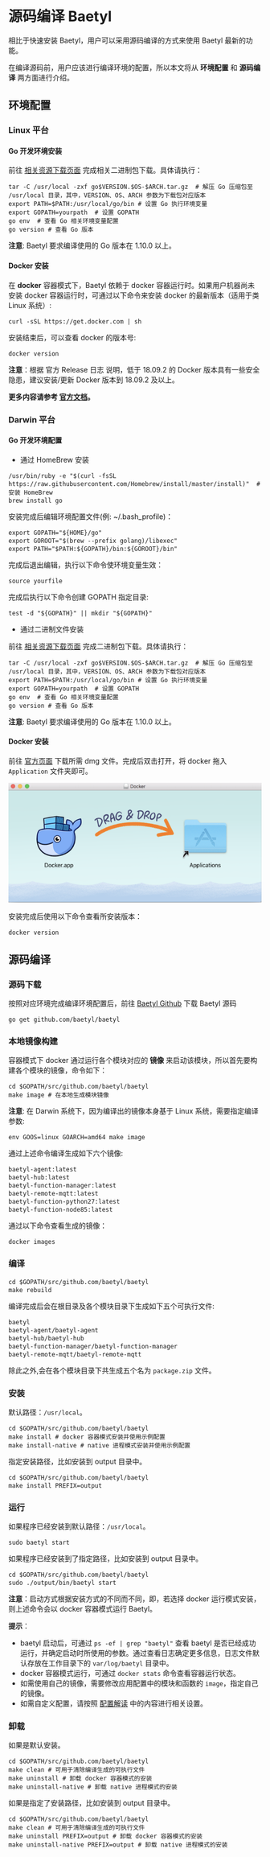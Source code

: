 # 源码编译 Baetyl

相比于快速安装 Baetyl，用户可以采用源码编译的方式来使用 Baetyl 最新的功能。

在编译源码前，用户应该进行编译环境的配置，所以本文将从 **环境配置** 和 **源码编译** 两方面进行介绍。

## 环境配置

### Linux 平台

#### Go 开发环境安装

前往 [相关资源下载页面](../Resources-download.md) 完成相关二进制包下载。具体请执行：

```shell
tar -C /usr/local -zxf go$VERSION.$OS-$ARCH.tar.gz  # 解压 Go 压缩包至 /usr/local 目录，其中，VERSION、OS、ARCH 参数为下载包对应版本
export PATH=$PATH:/usr/local/go/bin # 设置 Go 执行环境变量
export GOPATH=yourpath  # 设置 GOPATH
go env  # 查看 Go 相关环境变量配置
go version # 查看 Go 版本
```

**注意**: Baetyl 要求编译使用的 Go 版本在 1.10.0 以上。

#### Docker 安装

在 **docker** 容器模式下，Baetyl 依赖于 docker 容器运行时。如果用户机器尚未安装 docker 容器运行时，可通过以下命令来安装 docker 的最新版本（适用于类 Linux 系统）:

```shell
curl -sSL https://get.docker.com | sh
```

安装结束后，可以查看 docker 的版本号:

```shell
docker version
```

**注意**：根据 官方 Release 日志 说明，低于 18.09.2 的 Docker 版本具有一些安全隐患，建议安装/更新 Docker 版本到 18.09.2 及以上。

**更多内容请参考 [官方文档](https://docs.docker.com/install/)。**

### Darwin 平台

#### Go 开发环境配置

- 通过 HomeBrew 安装

```shell
/usr/bin/ruby -e "$(curl -fsSL https://raw.githubusercontent.com/Homebrew/install/master/install)"  # 安装 HomeBrew
brew install go
```

安装完成后编辑环境配置文件(例: ~/.bash_profile)：

```shell
export GOPATH="${HOME}/go"
export GOROOT="$(brew --prefix golang)/libexec"
export PATH="$PATH:${GOPATH}/bin:${GOROOT}/bin"
```

完成后退出编辑，执行以下命令使环境变量生效：

```shell
source yourfile
```

完成后执行以下命令创建 GOPATH 指定目录:

```shell
test -d "${GOPATH}" || mkdir "${GOPATH}"
```

- 通过二进制文件安装

前往 [相关资源下载页面](../Resources-download.md) 完成二进制包下载。具体请执行：

```shell
tar -C /usr/local -zxf go$VERSION.$OS-$ARCH.tar.gz  # 解压 Go 压缩包至 /usr/local 目录，其中，VERSION、OS、ARCH 参数为下载包对应版本
export PATH=$PATH:/usr/local/go/bin # 设置 Go 执行环境变量
export GOPATH=yourpath  # 设置 GOPATH
go env  # 查看 Go 相关环境变量配置
go version # 查看 Go 版本
```

**注意**: Baetyl 要求编译使用的 Go 版本在 1.10.0 以上。

#### Docker 安装

前往 [官方页面](https://hub.docker.com/editions/community/docker-ce-desktop-mac) 下载所需 dmg 文件。完成后双击打开，将 docker 拖入 `Application` 文件夹即可。

![Install On Darwin](../../images/setup/docker-install-on-mac.png)

安装完成后使用以下命令查看所安装版本：

```shell
docker version
```

## 源码编译

### 源码下载

按照对应环境完成编译环境配置后，前往 [Baetyl Github](https://github.com/baetyl/baetyl) 下载 Baetyl 源码

```shell
go get github.com/baetyl/baetyl
```

### 本地镜像构建

容器模式下 docker 通过运行各个模块对应的 **镜像** 来启动该模块，所以首先要构建各个模块的镜像，命令如下：

```shell
cd $GOPATH/src/github.com/baetyl/baetyl
make image # 在本地生成模块镜像
```

**注意**: 在 Darwin 系统下，因为编译出的镜像本身基于 Linux 系统，需要指定编译参数:

```shell
env GOOS=linux GOARCH=amd64 make image
```

通过上述命令编译生成如下六个镜像:

```shell
baetyl-agent:latest
baetyl-hub:latest
baetyl-function-manager:latest
baetyl-remote-mqtt:latest
baetyl-function-python27:latest
baetyl-function-node85:latest
```

通过以下命令查看生成的镜像：

```shell
docker images
```

### 编译

```shell
cd $GOPATH/src/github.com/baetyl/baetyl
make rebuild
```

编译完成后会在根目录及各个模块目录下生成如下五个可执行文件:

```shell
baetyl
baetyl-agent/baetyl-agent
baetyl-hub/baetyl-hub
baetyl-function-manager/baetyl-function-manager
baetyl-remote-mqtt/baetyl-remote-mqtt
```

除此之外,会在各个模块目录下共生成五个名为 `package.zip` 文件。

### 安装

默认路径：`/usr/local`。

```shell
cd $GOPATH/src/github.com/baetyl/baetyl
make install # docker 容器模式安装并使用示例配置
make install-native # native 进程模式安装并使用示例配置
```

指定安装路径，比如安装到 output 目录中。

```shell
cd $GOPATH/src/github.com/baetyl/baetyl
make install PREFIX=output
```

### 运行

如果程序已经安装到默认路径：`/usr/local`。

```shell
sudo baetyl start
```

如果程序已经安装到了指定路径，比如安装到 output 目录中。

```shell
cd $GOPATH/src/github.com/baetyl/baetyl
sudo ./output/bin/baetyl start
```

**注意**：启动方式根据安装方式的不同而不同，即，若选择 docker 运行模式安装，则上述命令会以 docker 容器模式运行 Baetyl。

**提示**：

- baetyl 启动后，可通过 `ps -ef | grep "baetyl"` 查看 baetyl 是否已经成功运行，并确定启动时所使用的参数。通过查看日志确定更多信息，日志文件默认存放在工作目录下的 `var/log/baetyl` 目录中。
- docker 容器模式运行，可通过 `docker stats` 命令查看容器运行状态。
- 如需使用自己的镜像，需要修改应用配置中的模块和函数的 `image`，指定自己的镜像。
- 如需自定义配置，请按照 [配置解读](../tutorials/Config-interpretation.md) 中的内容进行相关设置。

### 卸载

如果是默认安装。

```shell
cd $GOPATH/src/github.com/baetyl/baetyl
make clean # 可用于清除编译生成的可执行文件
make uninstall # 卸载 docker 容器模式的安装
make uninstall-native # 卸载 native 进程模式的安装
```

如果是指定了安装路径，比如安装到 output 目录中。

```shell
cd $GOPATH/src/github.com/baetyl/baetyl
make clean # 可用于清除编译生成的可执行文件
make uninstall PREFIX=output # 卸载 docker 容器模式的安装
make uninstall-native PREFIX=output # 卸载 native 进程模式的安装
```
